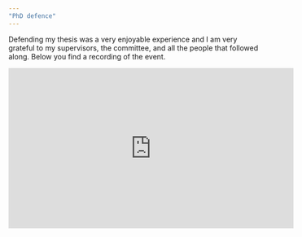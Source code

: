 ```yaml
---
"PhD defence"
---
```


Defending my thesis was a very enjoyable experience and I am very grateful to my supervisors, the committee, and all the people that followed along.
Below you find a recording of the event.

<iframe width="560" height="315" src="https://www.youtube.com/embed/dxsZLfhFYy4" frameborder="0" allow="autoplay; encrypted-media" allowfullscreen></iframe>
